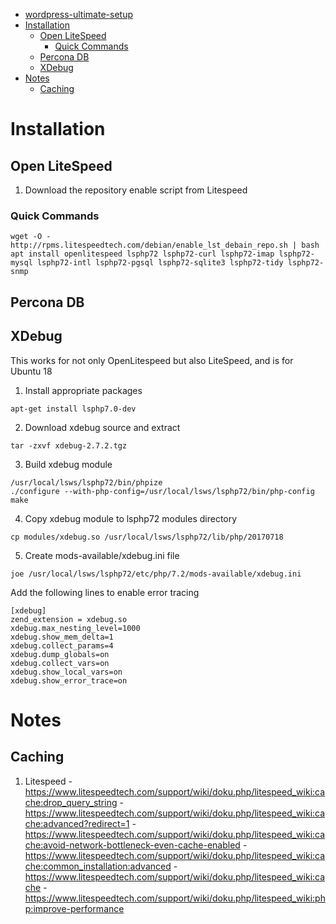 <!--ts-->
   * [wordpress-ultimate-setup](#wordpress-ultimate-setup)
   * [Installation](#installation)
      * [Open LiteSpeed](#open-litespeed)
         * [Quick Commands](#quick-commands)
      * [Percona DB](#percona-db)
      * [XDebug](#xdebug)
   * [Notes](#notes)
      * [Caching](#caching)

<!-- Added by: jtrask, at: Wed  8 May 2019 12:33:15 PDT -->

<!--te-->
# Installation
## Open LiteSpeed
1. Download the repository enable script from Litespeed
### Quick Commands
```
wget -O - http://rpms.litespeedtech.com/debian/enable_lst_debain_repo.sh | bash
apt install openlitespeed lsphp72 lsphp72-curl lsphp72-imap lsphp72-mysql lsphp72-intl lsphp72-pgsql lsphp72-sqlite3 lsphp72-tidy lsphp72-snmp
```
## Percona DB

## XDebug
This works for not only OpenLitespeed but also LiteSpeed, and is for Ubuntu 18

1. Install appropriate packages

```apt-get install lsphp7.0-dev```

2. Download xdebug source and extract

```wget https://xdebug.org/files/xdebug-2.7.2.tgz
tar -zxvf xdebug-2.7.2.tgz
```

3. Build xdebug module

```cd xdebug-2.7.2
/usr/local/lsws/lsphp72/bin/phpize
./configure --with-php-config=/usr/local/lsws/lsphp72/bin/php-config
make
```

4. Copy xdebug module to lsphp72 modules directory

```cp modules/xdebug.so /usr/local/lsws/lsphp72/lib/php/20170718```

5. Create mods-available/xdebug.ini file

```joe /usr/local/lsws/lsphp72/etc/php/7.2/mods-available/xdebug.ini```

Add the following lines to enable error tracing

```
[xdebug]
zend_extension = xdebug.so
xdebug.max_nesting_level=1000
xdebug.show_mem_delta=1
xdebug.collect_params=4
xdebug.dump_globals=on
xdebug.collect_vars=on
xdebug.show_local_vars=on
xdebug.show_error_trace=on
```

# Notes
## Caching
1. Litespeed
-https://www.litespeedtech.com/support/wiki/doku.php/litespeed_wiki:cache:drop_query_string
-https://www.litespeedtech.com/support/wiki/doku.php/litespeed_wiki:cache:advanced?redirect=1
-https://www.litespeedtech.com/support/wiki/doku.php/litespeed_wiki:cache:avoid-network-bottleneck-even-cache-enabled
-https://www.litespeedtech.com/support/wiki/doku.php/litespeed_wiki:cache:common_installation:advanced
-https://www.litespeedtech.com/support/wiki/doku.php/litespeed_wiki:cache
-https://www.litespeedtech.com/support/wiki/doku.php/litespeed_wiki:php:improve-performance
